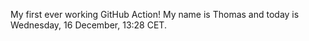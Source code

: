My first ever working GitHub Action!
My name is Thomas and today is Wednesday, 16 December, 13:28 CET. 
